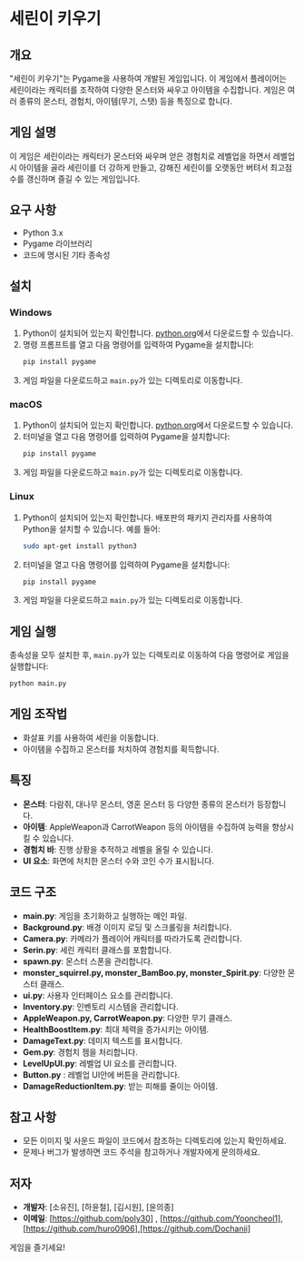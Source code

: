 # 세린이 키우기

## 개요
"세린이 키우기"는 Pygame을 사용하여 개발된 게임입니다. 이 게임에서 플레이어는 세린이라는 캐릭터를 조작하여 다양한 몬스터와 싸우고 아이템을 수집합니다. 게임은 여러 종류의 몬스터, 경험치, 아이템(무기, 스탯) 등을 특징으로 합니다.
## 게임 설명
이 게임은 세린이라는 캐릭터가 몬스터와 싸우며 얻은 경험치로 레벨업을 하면서 레벨업 시 아이템을 골라 세린이를 더 강하게 만들고, 강해진 세린이를 오랫동안 버텨서 최고점수를 갱신하며 즐길 수 있는 게임입니다.
## 요구 사항
- Python 3.x
- Pygame 라이브러리
- 코드에 명시된 기타 종속성

## 설치

### Windows
1. Python이 설치되어 있는지 확인합니다. [python.org](https://www.python.org/downloads/)에서 다운로드할 수 있습니다.
2. 명령 프롬프트를 열고 다음 명령어를 입력하여 Pygame을 설치합니다:
    ```bash
    pip install pygame
    ```
3. 게임 파일을 다운로드하고 `main.py`가 있는 디렉토리로 이동합니다.

### macOS
1. Python이 설치되어 있는지 확인합니다. [python.org](https://www.python.org/downloads/)에서 다운로드할 수 있습니다.
2. 터미널을 열고 다음 명령어를 입력하여 Pygame을 설치합니다:
    ```bash
    pip install pygame
    ```
3. 게임 파일을 다운로드하고 `main.py`가 있는 디렉토리로 이동합니다.

### Linux
1. Python이 설치되어 있는지 확인합니다. 배포판의 패키지 관리자를 사용하여 Python을 설치할 수 있습니다. 예를 들어:
    ```bash
    sudo apt-get install python3
    ```
2. 터미널을 열고 다음 명령어를 입력하여 Pygame을 설치합니다:
    ```bash
    pip install pygame
    ```
3. 게임 파일을 다운로드하고 `main.py`가 있는 디렉토리로 이동합니다.

## 게임 실행
종속성을 모두 설치한 후, `main.py`가 있는 디렉토리로 이동하여 다음 명령어로 게임을 실행합니다:

```bash
python main.py
```


## 게임 조작법
- 화살표 키를 사용하여 세린을 이동합니다.
- 아이템을 수집하고 몬스터를 처치하여 경험치를 획득합니다.

## 특징
- **몬스터**: 다람쥐, 대나무 몬스터, 영혼 몬스터 등 다양한 종류의 몬스터가 등장합니다.
- **아이템**: AppleWeapon과 CarrotWeapon 등의 아이템을 수집하여 능력을 향상시킬 수 있습니다.
- **경험치 바**: 진행 상황을 추적하고 레벨을 올릴 수 있습니다.
- **UI 요소**: 화면에 처치한 몬스터 수와 코인 수가 표시됩니다.

## 코드 구조
- **main.py**: 게임을 초기화하고 실행하는 메인 파일.
- **Background.py**: 배경 이미지 로딩 및 스크롤링을 처리합니다.
- **Camera.py**: 카메라가 플레이어 캐릭터를 따라가도록 관리합니다.
- **Serin.py**: 세린 캐릭터 클래스를 포함합니다.
- **spawn.py**: 몬스터 스폰을 관리합니다.
- **monster_squirrel.py, monster_BamBoo.py, monster_Spirit.py**: 다양한 몬스터 클래스.
- **ui.py**: 사용자 인터페이스 요소를 관리합니다.
- **Inventory.py**: 인벤토리 시스템을 관리합니다.
- **AppleWeapon.py, CarrotWeapon.py**: 다양한 무기 클래스.
- **HealthBoostItem.py**: 최대 체력을 증가시키는 아이템.
- **DamageText.py**: 데미지 텍스트를 표시합니다.
- **Gem.py**: 경험치 젬을 처리합니다.
- **LevelUpUI.py**: 레벨업 UI 요소를 관리합니다.
- **Button.py** : 레벨업 UI안에 버튼을 관리합니다.
- **DamageReductionItem.py**: 받는 피해를 줄이는 아이템.


## 참고 사항
- 모든 이미지 및 사운드 파일이 코드에서 참조하는 디렉토리에 있는지 확인하세요.
- 문제나 버그가 발생하면 코드 주석을 참고하거나 개발자에게 문의하세요.

## 저자
- **개발자**: [소유진], [하윤철], [김시원], [윤의종]
- **이메일**: [https://github.com/poly30] , [https://github.com/Yooncheol1], [https://github.com/huro0906],[https://github.com/Dochanii]

게임을 즐기세요!
